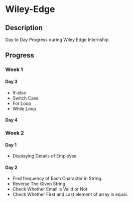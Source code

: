 # Wiley-Edge

## Description
Day to Day Progress during Wiley Edge Internship

## Progress

### Week 1

#### Day 3

- If-else
- Switch Case
- For Loop
- While Loop

#### Day 4

### Week 2

#### Day 1
- Displaying Details of Employee

#### Day 2
- Find frequency of Each Character in String.
- Reverse The Given String
- Check Whether Email is Valid or Not.
- Check Whether First and Last element of array is equal.
